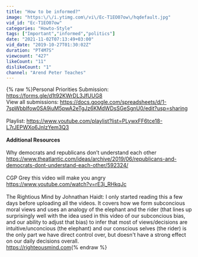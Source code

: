 ```yaml
---
title: "How to be informed?"
image: "https:\/\/i.ytimg.com\/vi\/Ec-T1EO07ow\/hqdefault.jpg"
vid_id: "Ec-T1EO07ow"
categories: "Howto-Style"
tags: ["Important","informed","politics"]
date: "2021-11-02T07:13:49+03:00"
vid_date: "2019-10-27T01:30:02Z"
duration: "PT4M7S"
viewcount: "427"
likeCount: "11"
dislikeCount: "1"
channel: "Arend Peter Teaches"
---
```

{% raw %}Personal Priorities Submission: <a rel="nofollow" target="blank" href="https://forms.gle/d1t92KWrDL3JfUUG8">https://forms.gle/d1t92KWrDL3JfUUG8</a><br />View all submissions: <a rel="nofollow" target="blank" href="https://docs.google.com/spreadsheets/d/1-7spWbbIfow0SA9iuM5pwA2eTgJz6KMdWDsSGeSgnU0/edit?usp=sharing">https://docs.google.com/spreadsheets/d/1-7spWbbIfow0SA9iuM5pwA2eTgJz6KMdWDsSGeSgnU0/edit?usp=sharing</a><br /><br />Playlist: <a rel="nofollow" target="blank" href="https://www.youtube.com/playlist?list=PLywxFF6tce18-L7rJEPWXo6JnlzYem3Q3">https://www.youtube.com/playlist?list=PLywxFF6tce18-L7rJEPWXo6JnlzYem3Q3</a><br /><br />**Additional Resources**<br /><br />Why democrats and republicans don’t understand each other<br /><a rel="nofollow" target="blank" href="https://www.theatlantic.com/ideas/archive/2019/06/republicans-and-democrats-dont-understand-each-other/592324/">https://www.theatlantic.com/ideas/archive/2019/06/republicans-and-democrats-dont-understand-each-other/592324/</a><br /><br />CGP Grey this video will make you angry<br /><a rel="nofollow" target="blank" href="https://www.youtube.com/watch?v=rE3j_RHkqJc">https://www.youtube.com/watch?v=rE3j_RHkqJc</a><br /><br />The Rightious Mind by Johnathan Haidt: I only started reading this a few days before uploading all the videos. It covers how we form subconcious moral views and uses an analogy of the elephant and the rider (that lines up surprisingly well with the idea used in this video of our subconcious bias, and our ability to adjust that bias) to infer that most of views/decisions are intuitive/unconcious (the elephant) and our conscious selves (the rider) is the only part we have direct control over, but doesn't have a strong effect on our daily decisions overall. <br /><a rel="nofollow" target="blank" href="https://righteousmind.com">https://righteousmind.com</a>{% endraw %}
